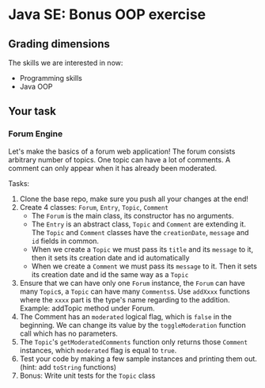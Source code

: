 # Java SE: Bonus OOP exercise

## Grading dimensions

The skills we are interested in now:

- Programming skills
- Java OOP

## Your task

### Forum Engine

Let's make the basics of a forum web application! The forum consists arbitrary number of topics. One topic can have a lot of comments. A comment can only appear when it has already been moderated. 

Tasks:

1. Clone the base repo, make sure you push all your changes at the end!
1. Create 4 classes: `Forum`, `Entry`, `Topic`, `Comment` 
   - The `Forum` is the main class, its constructor has no arguments.    
   - The `Entry` is an abstract class, `Topic` and `Comment` are extending it. The `Topic` and `Comment` classes have the  `creationDate`, `message` and `id` fields in common.  
   - When we create a `Topic` we must pass its `title` and its `message` to it, then it sets its creation date and id automatically
   - When we create a `Comment` we must pass its `message` to it. Then it sets its creation date and id the same way as a `Topic` 
1. Ensure that we can have only one `Forum` instance, the `Forum` can have many `Topic`s, a `Topic` can have many `Comments`s. Use `addXxxx` functions where the `xxxx` part is the type's name regarding to the addition.
Example: addTopic method under Forum.
1. The Comment has an `moderated` logical flag, which is `false` in the beginning. We can change its value by the `toggleModeration` function call which has no parameters.
1. The `Topic`'s `getModeratedComments` function only returns those `Comment` instances, which `moderated` flag is equal to `true`.
1. Test your code by making a few sample instances and printing them out. (hint: add `toString` functions) 
1. Bonus: Write unit tests for the `Topic` class
